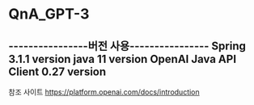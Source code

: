 # QnA_GPT-3

----------------버전 사용----------------
Spring 3.1.1 version
java 11 version
OpenAI Java API Client 0.27 version
----------------------------------------

참조 사이트
https://platform.openai.com/docs/introduction

